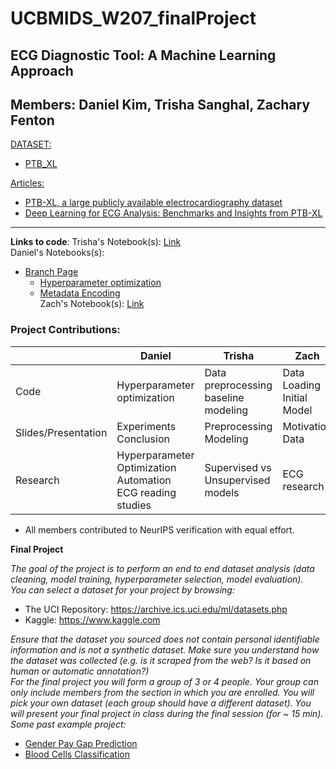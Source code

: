 # UCBMIDS_W207_finalProject<br>
## ECG Diagnostic Tool: A Machine Learning Approach<br>

Members:
Daniel Kim, Trisha Sanghal, Zachary Fenton
---
<ins>DATASET:</ins>
- [PTB_XL](https://physionet.org/content/ptb-xl/1.0.3/)</br>

<ins>Articles:</ins>
- [PTB-XL, a large publicly available electrocardiography dataset](https://www.nature.com/articles/s41597-020-0495-6#citeas)
- [Deep Learning for ECG Analysis: Benchmarks and Insights from PTB-XL](https://arxiv.org/pdf/2004.13701.pdf)
---
__Links to code__:
Trisha's Notebook(s): [Link](https://github.com/zfenton/UCBMIDS_W207_finalProject/blob/trisha-branch/ekg_classification.ipynb)<br>
Daniel's Notebooks(s):
  - [Branch Page](https://github.com/zfenton/UCBMIDS_W207_finalProject/tree/daniel_branch)
    - [Hyperparameter optimization](https://github.com/zfenton/UCBMIDS_W207_finalProject/blob/daniel_branch/hp_tuning.ipynb)
    - [Metadata Encoding](https://github.com/zfenton/UCBMIDS_W207_finalProject/blob/daniel_branch/metadata_encoding_and_parameter_optimization.ipynb)<br>
Zach's Notebook(s): [Link](https://github.com/zfenton/UCBMIDS_W207_finalProject/blob/zach_branch/ekg_test.ipynb)

### Project Contributions:

||Daniel|Trisha|Zach|
|----|------|------|----|
|Code|Hyperparameter optimization|Data preprocessing<br>baseline modeling|Data Loading<br>Initial Model|
|Slides/Presentation|Experiments Conclusion|Preprocessing<br>Modeling|Motivation<br>Data|
|Research|Hyperparameter Optimization Automation<br>ECG reading studies|Supervised vs<br>Unsupervised models|ECG research|

- All members contributed to NeurIPS verification with equal effort. 

__Final Project__

_The goal of the project is to perform an end to end dataset analysis (data cleaning, model training, hyperparameter selection, model evaluation).</br>
You can select a dataset for your project by browsing:</br>_
- The UCI Repository: https://archive.ics.uci.edu/ml/datasets.php</br>
- Kaggle: https://www.kaggle.com</br>

_Ensure that the dataset you sourced does not contain personal identifiable information and is not a synthetic dataset. Make sure you understand how the dataset was collected (e.g. is it scraped from the web? Is it based on human or automatic annotation?)</br>
For the final project you will form a group of 3 or 4 people. Your group can only include members from the section in which you are enrolled. You will pick your own dataset (each group should have a different dataset). You will present your final project in class during the final session (for ~ 15 min).</br>
Some past example project:</br>_
- [Gender Pay Gap Prediction](https://www.google.com/url?q=https://github.com/lokdurk/UCB_MIDS_207_Final_Project&sa=D&source=editors&ust=1708552120461013&usg=AOvVaw0RBk85oG26WLjFs7RBi6jP)
- [Blood Cells Classification](https://www.google.com/url?q=https://github.com/zacharyzimm/w207-spring-zimmerman-coker-prakash&sa=D&source=editors&ust=1708552120461318&usg=AOvVaw1jkBEJ22viQSI8R-r-XOhF)

